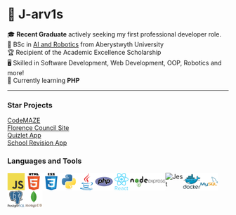 # 👋 J-arv1s

🎓 **Recent Graduate** actively seeking my first professional developer role.  
🤖 BSc in [AI and Robotics](https://courses.aber.ac.uk/undergraduate/artificial-intelligence-roboticsdegree/) from Aberystwyth University  
🏆 Recipient of the Academic Excellence Scholarship  
🖥️ Skilled in Software Development, Web Development, OOP, Robotics and more!  
🌱 Currently learning **PHP**

---

### Star Projects

[CodeMAZE](https://github.com/AleFin95/CodeMaze_Client)  
[Florence Council Site](https://github.com/jgooday48/CouncilAppClient)  
[Quizlet App](https://github.com/AlexWarden2/Reddy_1_1_FE)  
[School Revision App](https://github.com/J-arv1s/RevisionAppClient)  

### Languages and Tools

<p>
  <img align="left" alt="JavaScript" width="40px" height="40px" src="https://raw.githubusercontent.com/devicons/devicon/master/icons/javascript/javascript-original.svg" />
  <img align="left" alt="HTML5" width="40px" height="40px" src="https://raw.githubusercontent.com/devicons/devicon/master/icons/html5/html5-original-wordmark.svg" />
  <img align="left" alt="CSS3" width="40px" height="40px" src="https://raw.githubusercontent.com/devicons/devicon/master/icons/css3/css3-original-wordmark.svg" />
  <img align="left" alt="Python" width="40px" height="40px" src="https://raw.githubusercontent.com/devicons/devicon/master/icons/python/python-original.svg" />
  <img align="left" alt="Java" width="40px" height="40px" src="https://raw.githubusercontent.com/devicons/devicon/master/icons/java/java-original.svg" />
  <img align="left" alt="PHP" width="40px" height="40px" src="https://raw.githubusercontent.com/devicons/devicon/master/icons/php/php-original.svg" />
  <img align="left" alt="React" width="40px" height="40px" src="https://raw.githubusercontent.com/devicons/devicon/master/icons/react/react-original-wordmark.svg" />
  <img align="left" alt="Node" width="40px" height="40px" src="https://raw.githubusercontent.com/devicons/devicon/master/icons/nodejs/nodejs-original-wordmark.svg" />
  <img align="left" alt="Express" width="40px" height="40px" src="https://raw.githubusercontent.com/devicons/devicon/master/icons/express/express-original-wordmark.svg" />
  <img align="left" alt="Jest" width="40px" height="40px" src="https://www.vectorlogo.zone/logos/jestjsio/jestjsio-icon.svg" />
  <img align="left" alt="Docker" width="40px" height="40px" src="https://raw.githubusercontent.com/devicons/devicon/master/icons/docker/docker-original-wordmark.svg" />
  <img align="left" alt="MySQL" width="40px" height="40px" src="https://raw.githubusercontent.com/devicons/devicon/master/icons/mysql/mysql-original-wordmark.svg" />
  <img align="left" alt="PostgreSQL" width="40px" height="40px" src="https://raw.githubusercontent.com/devicons/devicon/master/icons/postgresql/postgresql-original-wordmark.svg" />
  <img align="left" alt="MongoDB" width="40px" height="40px" src="https://raw.githubusercontent.com/devicons/devicon/master/icons/mongodb/mongodb-original-wordmark.svg" />
</p>  
<!---
J-arv1s/J-arv1s is a ✨ special ✨ repository because its `README.md` (this file) appears on your GitHub profile.
You can click the Preview link to take a look at your changes.
--->
